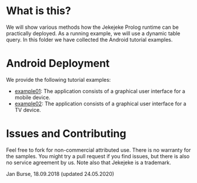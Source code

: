 # What is this?

We will show various methods how the Jekejeke Prolog runtime can
be practically deployed. As a running example, we will use a dynamic
table query. In this folder we have collected the Android tutorial examples.

# Android Deployment

We provide the following tutorial examples:
- [example01](http://github.com/jburse/jekejeke-samples/blob/master/jekrun/deployandroid/src/example01/):
  The application consists of a graphical user interface for a mobile device.
- [example02](http://github.com/jburse/jekejeke-samples/blob/master/jekrun/deployandroid/src/example01/):
  The application consists of a graphical user interface for a TV device.

# Issues and Contributing

Feel free to fork for non-commercial attributed use. There is no warranty
for the samples. You might try a pull request if you find issues, but
there is also no service agreement by us. Note also that Jekejeke is a trademark.

Jan Burse, 18.09.2018 (updated 24.05.2020)
